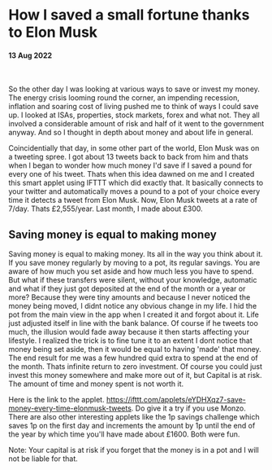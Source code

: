# How I saved a small fortune thanks to Elon Musk

#### 13 Aug 2022

&nbsp;

So the other day I was looking at various ways to save or invest my money. The energy crisis looming round the corner, an impending recession, inflation and soaring cost of living pushed me to think of ways I could save up. I looked at ISAs, properties, stock markets, forex and what not. They all involved a considerable amount of risk and half of it went to the government anyway. And so I thought in depth about money and about life in general.

Coincidentially that day, in some other part of the world, Elon Musk was on a tweeting spree. I got about 13 tweets back to back from him and thats when I began to wonder how much money I'd save if I saved a pound for every one of his tweet. Thats when this idea dawned on me and I created this smart applet using IFTTT which did exactly that. It basically connects to your twitter and automatically moves a pound to a pot of your choice every time it detects a tweet from Elon Musk. Now, Elon Musk tweets at a rate of 7/day. Thats £2,555/year. Last month, I made about £300. 

## Saving money is equal to making money

Saving money is equal to making money. Its all in the way you think about it. If you save money regularly by moving to a pot, its regular savings. You are aware of how much you set aside and how much less you have to spend. But what if these transfers were silent, without your knowledge, automatic and what if they just got deposited at the end of the month or a year or more? Because they were tiny amounts and because I never noticed the money being moved, I didnt notice any obvious change in my life. I hid the pot from the main view in the app when I created it and forgot about it. Life just adjusted itself in line with the bank balance. 
Of course if he tweets too much, the illusion would fade away because it then starts affecting your lifestyle. I realized the trick is to fine tune it to an extent I dont notice that money being set aside, then it would be equal to having 'made' that money. The end result for me was a few hundred quid extra to spend at the end of the month. Thats infinite return to zero investment. Of course you could just invest this money somewhere and make more out of it, but Capital is at risk. The amount of time and money spent is not worth it.
  
Here is the link to the applet. https://ifttt.com/applets/eYDHXqz7-save-money-every-time-elonmusk-tweets. Do give it a try if you use Monzo. There are also other interesting applets like the 1p savings challenge which saves 1p on the first day and increments the amount by 1p until the end of the year by which time you'll have made about £1600. Both were fun.

Note: Your capital is at risk if you forget that the money is in a pot and I will not be liable for that.
